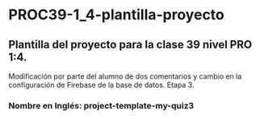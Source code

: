 # PROC39-1_4-plantilla-proyecto
## Plantilla del proyecto para la clase 39 nivel PRO 1:4.
Modificación por parte del alumno de dos comentarios y cambio en la configuración de Firebase de la base de datos. Etapa 3.

### Nombre en Inglés: project-template-my-quiz3